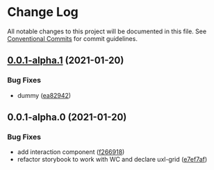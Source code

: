 # Change Log

All notable changes to this project will be documented in this file.
See [Conventional Commits](https://conventionalcommits.org) for commit guidelines.

## [0.0.1-alpha.1](https://github.com/uxland/components/compare/@uxland/ui-interaction@0.0.1-alpha.0...@uxland/ui-interaction@0.0.1-alpha.1) (2021-01-20)


### Bug Fixes

* dummy ([ea82942](https://github.com/uxland/components/commit/ea82942cceb894a9ea6c2910e0f3aa62d2a35bbe))





## 0.0.1-alpha.0 (2021-01-20)


### Bug Fixes

* add interaction component ([f266918](https://github.com/uxland/components/commit/f266918a2a0e806e9ddb8cd099cb94f0ebffb777))
* refactor storybook to work with WC and declare uxl-grid ([e7ef7af](https://github.com/uxland/components/commit/e7ef7af2c1363931808331e069a5c16c107dd231))
